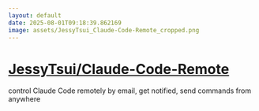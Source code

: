 ```yaml
---
layout: default
date: 2025-08-01T09:18:39.862169
image: assets/JessyTsui_Claude-Code-Remote_cropped.png
---
```


# [JessyTsui/Claude-Code-Remote](https://github.com/JessyTsui/Claude-Code-Remote)

control Claude Code remotely by email, get notified, send commands from anywhere
